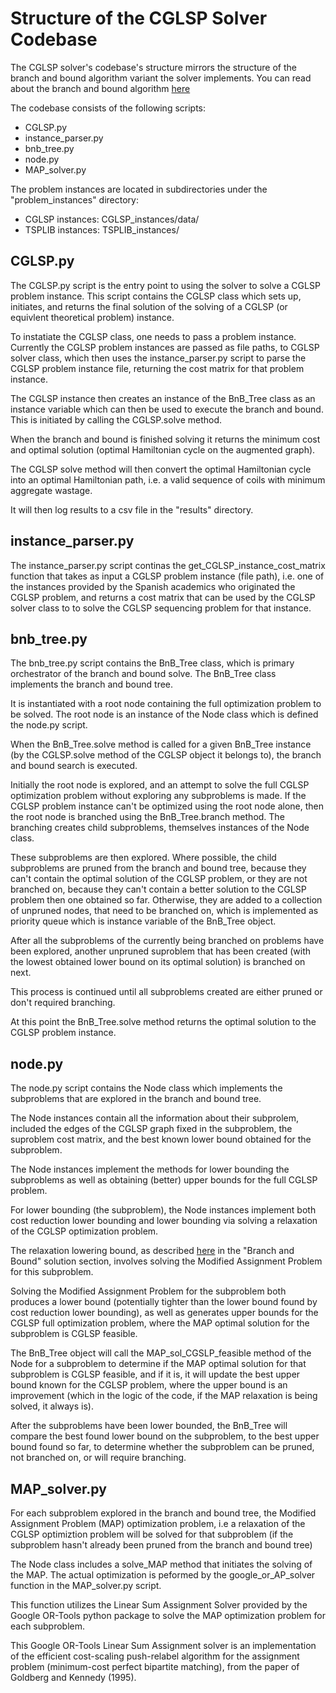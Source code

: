 # Structure of the CGLSP Solver Codebase

The CGLSP solver's codebase's structure mirrors the structure of the branch and bound algorithm variant the solver implements. You can read about the branch and bound algorithm [here](GLSP_graph_formulation_and_branch_and_bound_solution.md)

The codebase consists of the following scripts:

- CGLSP.py
- instance_parser.py
- bnb_tree.py
- node.py
- MAP_solver.py

The problem instances are located in subdirectories under the "problem_instances" directory:

- CGLSP instances: CGLSP_instances/data/
- TSPLIB instances: TSPLIB_instances/


## CGLSP.py

The CGLSP.py script is the entry point to using the solver to solve a CGLSP problem instance. This script contains the CGLSP class which sets up, initiates, and returns the final solution of the solving of a CGLSP (or equivlent theoretical problem) instance. 

To instatiate the CGLSP class, one needs to pass a problem instance. Currently the CGLSP problem instances are passed as file paths, to CGLSP solver class, which then uses the instance_parser.py script to parse the CGLSP problem instance file, returning the cost matrix for that problem instance.

The CGLSP instance then creates an instance of the BnB_Tree class as an instance variable which can then be used to execute the branch and bound. This is initiated by calling the CGLSP.solve method.

When the branch and bound is finished solving it returns the minimum cost and optimal solution (optimal Hamiltonian cycle on the augmented graph).

The CGLSP solve method will then convert the optimal Hamiltonian cycle into an optimal Hamiltonian path, i.e. a valid sequence of coils with minimum aggregate wastage.

It will then log results to a csv file in the "results" directory.


## instance_parser.py

The instance_parser.py script continas the get_CGLSP_instance_cost_matrix function that takes as input a CGLSP problem instance (file path), i.e. one of the instances provided by the Spanish academics who originated the CGLSP problem, and returns a cost matrix that can be used by the CGLSP solver class to to solve the CGLSP sequencing problem for that instance.


## bnb_tree.py

The bnb_tree.py script contains the BnB_Tree class, which is primary orchestrator of the branch and bound solve. The BnB_Tree class implements the branch and bound tree.

It is instantiated with a root node containing the full optimization problem to be solved. The root node is an instance of the Node class which is defined the node.py script.

When the BnB_Tree.solve method is called for a given BnB_Tree instance (by the CGLSP.solve method of the CGLSP object it belongs to), the branch and bound search is executed.

Initially the root node is explored, and an attempt to solve the full CGLSP optimization problem without exploring any subproblems is made. If the CGLSP problem instance can't be optimized using the root node alone, then the root node is branched using the BnB_Tree.branch method. The branching creates child subproblems, themselves instances of the Node class.

These subproblems are then explored. Where possible, the child subproblems are pruned from the branch and bound tree, because they can't contain the optimal solution of the CGLSP problem, or they are not branched on,  because they can't contain a better solution to the CGLSP problem then one obtained so far. Otherwise, they are added to a collection of unpruned nodes, that need to be branched on, which is implemented as priority queue which is instance variable of the BnB_Tree object.

After all the subproblems of the currently being branched on problems have been explored, another unpruned suproblem that has been created (with the lowest obtained lower bound on its optimal solution) is branched on next.

This process is continued until all subproblems created are either pruned or don't required branching.

At this point the BnB_Tree.solve method returns the optimal solution to the CGLSP problem instance.


## node.py

The node.py script contains the Node class which implements the subproblems that are explored in the branch and bound tree.

The Node instances contain all the information about their subprolem, included the edges of the CGLSP graph fixed in the subproblem, the suproblem cost matrix, and the best known lower bound obtained for the subproblem.

The Node instances implement the methods for lower bounding the subproblems as well as obtaining (better) upper bounds for the full CGLSP problem.

For lower bounding (the subproblem), the Node instances implement both cost reduction lower bounding and lower bounding via solving a relaxation of the CGLSP optimization problem.

The relaxation lowering bound, as described [here](GLSP_graph_formulation_and_branch_and_bound_solution.md) in the "Branch and Bound" solution section, involves solving the Modified Assignment Problem for this subproblem.

Solving the Modified Assignment Problem for the subproblem both produces a lower bound (potentially tighter than the lower bound found by cost reduction lower bounding), as well as generates upper bounds for the CGLSP full optimization problem, where the MAP optimal solution for the subproblem is CGLSP feasible.

The BnB_Tree object will call the MAP_sol_CGSLP_feasible method of the Node for a subproblem to determine if the MAP optimal solution for that subproblem is CGLSP feasible, and if it is, it will update the best upper bound known for the CGLSP problem, where the upper bound is an improvement (which in the logic of the code, if the MAP relaxation is being solved, it always is).

After the subproblems have been lower bounded, the BnB_Tree will compare the best found lower bound on the subproblem, to the best upper bound found so far, to determine whether the subproblem can be pruned, not branched on, or will require branching.


## MAP_solver.py

For each subproblem explored in the branch and bound tree, the Modified Assignment Problem (MAP) optimization problem, i.e a relaxation of the CGLSP optimiztion problem will be solved for that subproblem (if the subproblem hasn't already been pruned from the branch and bound tree)

The Node class includes a solve_MAP method that initiates the solving of the MAP. The actual optimization is peformed by the  google_or_AP_solver function in the MAP_solver.py script.

This function utilizes the Linear Sum Assignment Solver provided by the Google OR-Tools python package to solve the MAP optimization problem for each subproblem.

This Google OR-Tools Linear Sum Assignment solver is an implementation of the efficient cost-scaling push-relabel algorithm for the assignment problem (minimum-cost perfect bipartite matching), from  the paper of Goldberg and Kennedy (1995).









